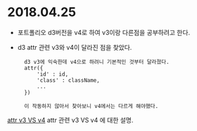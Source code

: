 # 2018.04.25

- 포트폴리오 d3버전을 v4로 하여 v3이랑 다른점을 공부하려고 한다.

- d3 attr 관련 v3와 v4이 달라진 점을 찾았다.

        d3 v3에 익숙한데 v4으로 하려니 기본적인 것부터 달라졌다.
        attr({
            'id' : id,
            'class' : className,
            ...
        })

        이 작동하지 않아서 찾아보니 v4에서는 다르게 해야했다.

[attr v3 VS v4][] attr 관련 v3 VS v4 에 대한 설명.

[attr v3 VS v4]: https://github.com/kwyj02111/TIL/tree/master/D3/attr.md